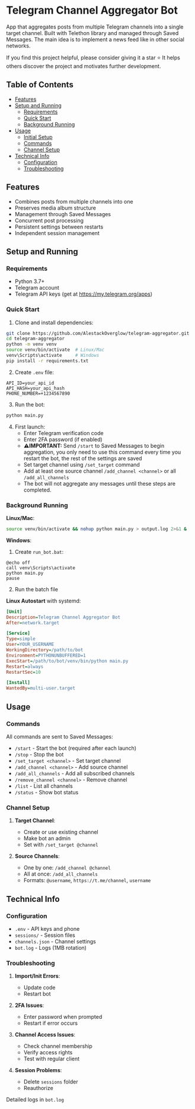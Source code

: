 # Telegram Channel Aggregator Bot

App that aggregates posts from multiple Telegram channels into a single target channel. Built with Telethon library and managed through Saved Messages. The main idea is to implement a news feed like in other social networks.

If you find this project helpful, please consider giving it a star ⭐ It helps others discover the project and motivates further development.

## Table of Contents
- [Features](#features)
- [Setup and Running](#setup-and-running)
  - [Requirements](#requirements)
  - [Quick Start](#quick-start)
  - [Background Running](#background-running)
- [Usage](#usage)
  - [Initial Setup](#initial-setup)
  - [Commands](#commands)
  - [Channel Setup](#channel-setup)
- [Technical Info](#technical-info)
  - [Configuration](#configuration)
  - [Troubleshooting](#troubleshooting)

## Features
- Combines posts from multiple channels into one
- Preserves media album structure
- Management through Saved Messages
- Concurrent post processing
- Persistent settings between restarts
- Independent session management

## Setup and Running

### Requirements
- Python 3.7+
- Telegram account
- Telegram API keys (get at https://my.telegram.org/apps)

### Quick Start
1. Clone and install dependencies:
```bash
git clone https://github.com/AlestackOverglow/telegram-aggregator.git
cd telegram-aggregator
python -m venv venv
source venv/bin/activate  # Linux/Mac
venv\Scripts\activate     # Windows
pip install -r requirements.txt
```

2. Create `.env` file:
```
API_ID=your_api_id
API_HASH=your_api_hash
PHONE_NUMBER=+1234567890
```

3. Run the bot:
```bash
python main.py
```

4. First launch:
   - Enter Telegram verification code
   - Enter 2FA password (if enabled)
   - ⚠️**IMPORTANT:** Send `/start` to Saved Messages to begin aggregation, you only need to use this command every time you restart the bot, the rest of the settings are saved
   - Set target channel using `/set_target` command
   - Add at least one source channel `/add_channel <channel>` or all `/add_all_channels`
   - The bot will not aggregate any messages until these steps are completed.

### Background Running

**Linux/Mac**:
```bash
source venv/bin/activate && nohup python main.py > output.log 2>&1 &
```

**Windows**:
1. Create `run_bot.bat`:
```batch
@echo off
call venv\Scripts\activate
python main.py
pause
```
2. Run the batch file

**Linux Autostart** with systemd:
```ini
[Unit]
Description=Telegram Channel Aggregator Bot
After=network.target

[Service]
Type=simple
User=YOUR_USERNAME
WorkingDirectory=/path/to/bot
Environment=PYTHONUNBUFFERED=1
ExecStart=/path/to/bot/venv/bin/python main.py
Restart=always
RestartSec=10

[Install]
WantedBy=multi-user.target
```

## Usage

### Commands
All commands are sent to Saved Messages:
- `/start` - Start the bot (required after each launch)
- `/stop` - Stop the bot
- `/set_target <channel>` - Set target channel
- `/add_channel <channel>` - Add source channel
- `/add_all_channels` - Add all subscribed channels
- `/remove_channel <channel>` - Remove channel
- `/list` - List all channels
- `/status` - Show bot status

### Channel Setup

1. **Target Channel**:
   - Create or use existing channel
   - Make bot an admin
   - Set with `/set_target @channel`

2. **Source Channels**:
   - One by one: `/add_channel @channel`
   - All at once: `/add_all_channels`
   - Formats: `@username`, `https://t.me/channel`, `username`

## Technical Info

### Configuration
- `.env` - API keys and phone
- `sessions/` - Session files
- `channels.json` - Channel settings
- `bot.log` - Logs (1MB rotation)

### Troubleshooting

1. **Import/Init Errors**:
   - Update code
   - Restart bot

2. **2FA Issues**:
   - Enter password when prompted
   - Restart if error occurs

3. **Channel Access Issues**:
   - Check channel membership
   - Verify access rights
   - Test with regular client

4. **Session Problems**:
   - Delete `sessions` folder
   - Reauthorize

Detailed logs in `bot.log` 
